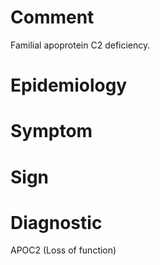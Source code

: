 # Comment

Familial apoprotein C2 deficiency.

# Epidemiology

# Symptom

# Sign

# Diagnostic

APOC2
(Loss of function)
